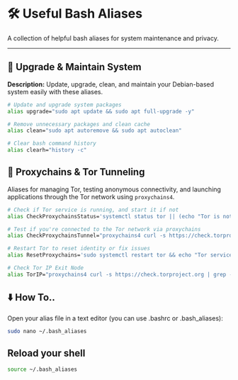 # 🛠️ Useful Bash Aliases

A collection of helpful bash aliases for system maintenance and privacy.

---

## 🔄 Upgrade & Maintain System

**Description:** Update, upgrade, clean, and maintain your Debian-based system easily with these aliases.

```bash
# Update and upgrade system packages
alias upgrade="sudo apt update && sudo apt full-upgrade -y"

# Remove unnecessary packages and clean cache
alias clean="sudo apt autoremove && sudo apt autoclean"

# Clear bash command history
alias clearh="history -c"
```
## 🧅 Proxychains & Tor Tunneling

Aliases for managing Tor, testing anonymous connectivity, and launching applications through the Tor network using `proxychains4`.

```bash
# Check if Tor service is running, and start it if not
alias CheckProxychainsStatus='systemctl status tor || (echo "Tor is not running, starting it now..." && sudo systemctl start tor && echo "Tor service started successfully." && systemctl status tor)'

# Test if you're connected to the Tor network via proxychains
alias CheckProxychainsTunnel="proxychains4 curl -s https://check.torproject.org | sed -n '/<head>/,/<\/head>/p'"

# Restart Tor to reset identity or fix issues
alias ResetProxychains='sudo systemctl restart tor && echo "Tor service restarted successfully." && systemctl status tor'

# Check Tor IP Exit Node
alias TorIP="proxychains4 curl -s https://check.torproject.org | grep -oP 'Your IP address appears to be:.*?<strong>\\K[\\d.]+'"

```
## ⬇️ How To..
Open your alias file in a text editor (you can use .bashrc or .bash_aliases):

```bash
sudo nano ~/.bash_aliases
```

## Reload your shell 
```bash
source ~/.bash_aliases
